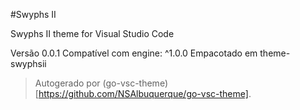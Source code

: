 #Swyphs II

Swyphs II theme for Visual Studio Code

Versão 0.0.1
Compatível com engine: ^1.0.0
Empacotado em theme-swyphsii

> Autogerado por (go-vsc-theme)[https://github.com/NSAlbuquerque/go-vsc-theme].